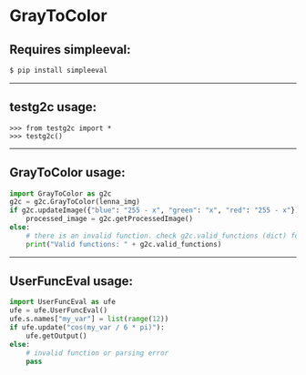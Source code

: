 # GrayToColor
## Requires simpleeval:  
```bash
$ pip install simpleeval
```
---
## testg2c usage:
```
>>> from testg2c import *
>>> testg2c()
```
---
## GrayToColor usage:  
```python
import GrayToColor as g2c
g2c = g2c.GrayToColor(lenna_img)
if g2c.updateImage({"blue": "255 - x", "green": "x", "red": "255 - x"}):  # x is intensity of original image
    processed_image = g2c.getProcessedImage()
else:
    # there is an invalid function. check g2c.valid_functions (dict) for the specific channel
    print("Valid functions: " + g2c.valid_functions)
```

---
## UserFuncEval usage:  
```python
import UserFuncEval as ufe
ufe = ufe.UserFuncEval()
ufe.s.names["my_var"] = list(range(12))
if ufe.update("cos(my_var / 6 * pi)"):
    ufe.getOutput()
else:
    # invalid function or parsing error
    pass
```
